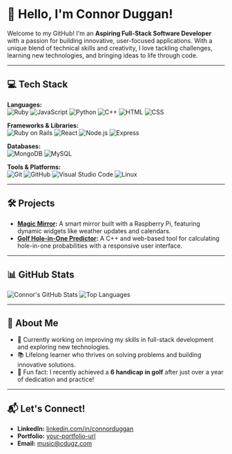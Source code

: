 # 👋 Hello, I'm Connor Duggan!

Welcome to my GitHub! I'm an **Aspiring Full-Stack Software Developer** with a passion for building innovative, user-focused applications. With a unique blend of technical skills and creativity, I love tackling challenges, learning new technologies, and bringing ideas to life through code.

---

## 💻 Tech Stack

**Languages:**  
![Ruby](https://img.shields.io/badge/Ruby-CC342D?style=for-the-badge&logo=ruby&logoColor=white)
![JavaScript](https://img.shields.io/badge/JavaScript-F7DF1E?style=for-the-badge&logo=javascript&logoColor=black)
![Python](https://img.shields.io/badge/Python-3776AB?style=for-the-badge&logo=python&logoColor=white)
![C++](https://img.shields.io/badge/C++-00599C?style=for-the-badge&logo=cplusplus&logoColor=white)
![HTML](https://img.shields.io/badge/HTML5-E34F26?style=for-the-badge&logo=html5&logoColor=white)
![CSS](https://img.shields.io/badge/CSS3-1572B6?style=for-the-badge&logo=css3&logoColor=white)

**Frameworks & Libraries:**  
![Ruby on Rails](https://img.shields.io/badge/Ruby_on_Rails-CC0000?style=for-the-badge&logo=rubyonrails&logoColor=white)
![React](https://img.shields.io/badge/React-61DAFB?style=for-the-badge&logo=react&logoColor=black)
![Node.js](https://img.shields.io/badge/Node.js-339933?style=for-the-badge&logo=nodedotjs&logoColor=white)
![Express](https://img.shields.io/badge/Express.js-000000?style=for-the-badge&logo=express&logoColor=white)

**Databases:**  
![MongoDB](https://img.shields.io/badge/MongoDB-47A248?style=for-the-badge&logo=mongodb&logoColor=white)
![MySQL](https://img.shields.io/badge/MySQL-4479A1?style=for-the-badge&logo=mysql&logoColor=white)

**Tools & Platforms:**  
![Git](https://img.shields.io/badge/Git-F05032?style=for-the-badge&logo=git&logoColor=white)
![GitHub](https://img.shields.io/badge/GitHub-181717?style=for-the-badge&logo=github&logoColor=white)
![Visual Studio Code](https://img.shields.io/badge/VS_Code-0078D4?style=for-the-badge&logo=visualstudiocode&logoColor=white)
![Linux](https://img.shields.io/badge/Linux-FCC624?style=for-the-badge&logo=linux&logoColor=black)

---

## 🛠️ Projects

- **[Magic Mirror](https://github.com/your-github-username/magic-mirror):** A smart mirror built with a Raspberry Pi, featuring dynamic widgets like weather updates and calendars.
- **[Golf Hole-in-One Predictor](https://github.com/your-github-username/golf-predictor):** A C++ and web-based tool for calculating hole-in-one probabilities with a responsive user interface.

---

## 📊 GitHub Stats

![Connor's GitHub Stats](https://github-readme-stats.vercel.app/api?username=devdugz&show_icons=true&theme=tokyonight)
![Top Languages](https://github-readme-stats.vercel.app/api/top-langs/?username=devdugz&layout=compact&theme=tokyonight)

---

## 🌟 About Me

- 🔧 Currently working on improving my skills in full-stack development and exploring new technologies.  
- 📚 Lifelong learner who thrives on solving problems and building innovative solutions.  
- 🎯 Fun fact: I recently achieved a **6 handicap in golf** after just over a year of dedication and practice!

---

## 📬 Let's Connect!

- **LinkedIn:** [linkedin.com/in/connorduggan](https://linkedin.com/in/devdugz)  
- **Portfolio:** [your-portfolio-url](https://devdugz.com)  
- **Email:** [music@cdugz.com](mailto:devdugz@gmail.com)

